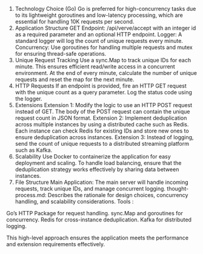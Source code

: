 

1. Technology Choice (Go)
Go is preferred for high-concurrency tasks due to its lightweight goroutines and low-latency processing, which are essential for handling 10K requests per second.
2. Application Structure
GET Endpoint: /api/verve/accept with an integer id as a required parameter and an optional HTTP endpoint.
Logger: A standard logger will log the count of unique requests every minute.
Concurrency: Use goroutines for handling multiple requests and mutex for ensuring thread-safe operations.
3. Unique Request Tracking
Use a sync.Map to track unique IDs for each minute. This ensures efficient read/write access in a concurrent environment.
At the end of every minute, calculate the number of unique requests and reset the map for the next minute.
4. HTTP Requests
If an endpoint is provided, fire an HTTP GET request with the unique count as a query parameter. Log the status code using the logger.
5. Extensions
Extension 1: Modify the logic to use an HTTP POST request instead of GET. The body of the POST request can contain the unique request count in JSON format.
Extension 2: Implement deduplication across multiple instances by using a distributed cache such as Redis. Each instance can check Redis for existing IDs and store new ones to ensure deduplication across instances.
Extension 3: Instead of logging, send the count of unique requests to a distributed streaming platform such as Kafka.
6. Scalability
Use Docker to containerize the application for easy deployment and scaling.
To handle load balancing, ensure that the deduplication strategy works effectively by sharing data between instances.
7. File Structure
Main Application: The main server will handle incoming requests, track unique IDs, and manage concurrent logging.
thought-process.md: Describes the rationale for design choices, concurrency handling, and scalability considerations.
Tools :

Go’s HTTP Package for request handling.
sync.Map and goroutines for concurrency.
Redis for cross-instance deduplication.
Kafka for distributed logging.


This high-level approach ensures the application meets the performance and extension requirements effectively.